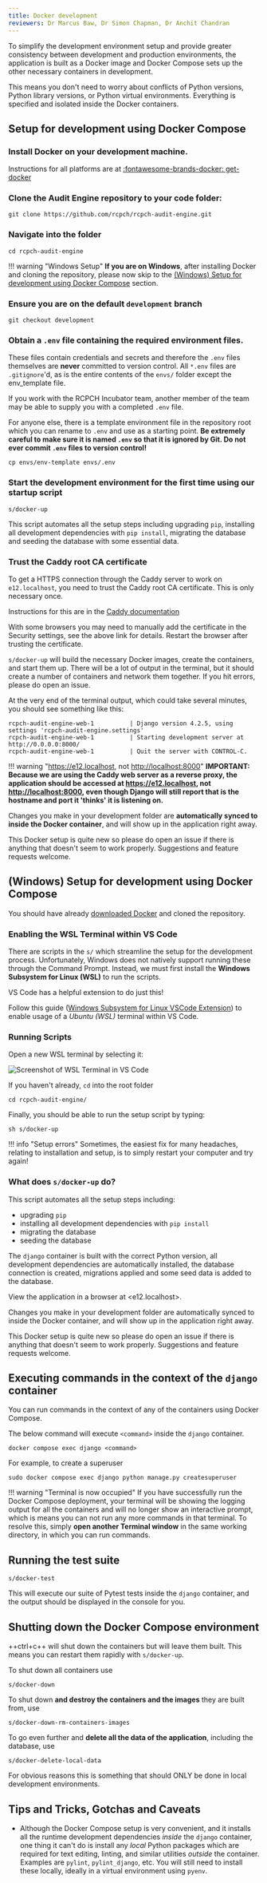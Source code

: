 ```yaml
---
title: Docker development
reviewers: Dr Marcus Baw, Dr Simon Chapman, Dr Anchit Chandran
---
```


To simplify the development environment setup and provide greater consistency between development and production environments, the application is built as a Docker image and Docker Compose sets up the other necessary containers in development.

This means you don't need to worry about conflicts of Python versions, Python library versions, or Python virtual environments. Everything is specified and isolated inside the Docker containers.

## Setup for development using Docker Compose

### Install Docker on your development machine.

Instructions for all platforms are at [:fontawesome-brands-docker: get-docker](https://docs.docker.com/get-docker)

### Clone the Audit Engine repository to your code folder:

```console
git clone https://github.com/rcpch/rcpch-audit-engine.git
```

### Navigate into the folder

```console
cd rcpch-audit-engine
```

!!! warning "Windows Setup"
    **If you are on Windows**, after installing Docker and cloning the repository, please now skip to the [(Windows) Setup for development using Docker Compose](./docker-setup.md#windows-setup-for-development-using-docker-compose) section.

### Ensure you are on the default `development` branch

```console
git checkout development
```

### Obtain a `.env` file containing the required environment files.

These files contain credentials and secrets and therefore the `.env` files themselves are **never** committed to version control. All `*.env` files are `.gitignore`'d, as is the entire contents of the `envs/` folder except the env_template file.

If you work with the RCPCH Incubator team, another member of the team may be able to supply you with a completed `.env` file.

For anyone else, there is a template environment file in the repository root which you can rename to `.env` and use as a starting point. **Be extremely careful to make sure it is named `.env` so that it is ignored by Git. Do not ever commit `.env` files to version control!**

```console
cp envs/env-template envs/.env
```

### Start the development environment for the first time using our startup script

```console
s/docker-up
```

This script automates all the setup steps including upgrading `pip`, installing all development dependencies with `pip install`, migrating the database and seeding the database with some essential data.

### Trust the Caddy root CA certificate

To get a HTTPS connection through the Caddy server to work on `e12.localhost`, you need to trust the Caddy root CA certificate. This is only necessary once.

Instructions for this are in the [Caddy documentation](https://caddyserver.com/docs/running#local-https-with-docker)

With some browsers you may need to manually add the certificate in the Security settings, see the above link for details. Restart the browser after trusting the certificate.

`s/docker-up` will build the necessary Docker images, create the containers, and start them up. There will be a lot of output in the terminal, but it should create a number of containers and network them together. If you hit errors, please do open an issue.

At the very end of the terminal output, which could take several minutes, you should see something like this:

```console
rcpch-audit-engine-web-1          | Django version 4.2.5, using settings 'rcpch-audit-engine.settings'
rcpch-audit-engine-web-1          | Starting development server at http://0.0.0.0:8000/
rcpch-audit-engine-web-1          | Quit the server with CONTROL-C.
```

!!! warning "<https://e12.localhost>, not <http://localhost:8000>"
    **IMPORTANT: Because we are using the Caddy web server as a reverse proxy, the application should be accessed at <https://e12.localhost>, not <http://localhost:8000>, even though Django will still report that is the hostname and port it 'thinks' it is listening on.**

Changes you make in your development folder are **automatically synced to inside the Docker container**, and will show up in the application right away.

This Docker setup is quite new so please do open an issue if there is anything that doesn't seem to work properly. Suggestions and feature requests welcome.

## (Windows) Setup for development using Docker Compose

You should have already [downloaded Docker](https://docs.docker.com/get-docker/) and cloned the repository.

### Enabling the WSL Terminal within VS Code

There are scripts in the `s/` which streamline the setup for the development process. Unfortunately, Windows does not natively support running these through the Command Prompt. Instead, we must first install the **Windows Subsystem for Linux (WSL)** to run the scripts.

VS Code has a helpful extension to do just this!

Follow this guide ([Windows Subsystem for Linux VSCode Extension](https://code.visualstudio.com/docs/remote/wsl-tutorial)) to enable usage of a *Ubuntu (WSL)* terminal within VS Code.

### Running Scripts

Open a new WSL terminal by selecting it:

![Screenshot of WSL Terminal in VS Code](../_assets/_images/windev_wsl_terminal.png)

If you haven't already, `cd` into the root folder

```console
cd rcpch-audit-engine/
```

Finally, you should be able to run the setup script by typing:

```console
sh s/docker-up
```

!!! info "Setup errors"
    Sometimes, the easiest fix for many headaches, relating to installation and setup, is to simply restart your computer and try again!

### What does `s/docker-up` do?

This script automates all the setup steps including:

- upgrading `pip`
- installing all development dependencies with `pip install`
- migrating the database
- seeding the database

The `django` container is built with the correct Python version, all development dependencies are automatically installed, the database connection is created, migrations applied and some seed data is added to the database.

View the application in a browser at <e12.localhost>.

Changes you make in your development folder are automatically synced to inside the Docker container, and will show up in the application right away.

This Docker setup is quite new so please do open an issue if there is anything that doesn't seem to work properly. Suggestions and feature requests welcome.

## Executing commands in the context of the `django` container

You can run commands in the context of any of the containers using Docker Compose.

The below command will execute `<command>` inside the `django` container.

```console
docker compose exec django <command>
```

For example, to create a superuser

```console
sudo docker compose exec django python manage.py createsuperuser
```

!!! warning "Terminal is now occupied"
    If you have successfully run the Docker Compose deployment, your terminal will be showing the logging output for all the containers and will no longer show an interactive prompt, which is means you can not run any more commands in that terminal. To resolve this, simply **open another Terminal window** in the same working directory, in which you can run commands.

## Running the test suite

```console
s/docker-test
```

This will execute our suite of Pytest tests inside the `django` container, and the output should be displayed in the console for you.

## Shutting down the Docker Compose environment

++ctrl+c++ will shut down the containers but will leave them built. This means you can restart them rapidly with `s/docker-up`.

To shut down all containers use

```console
s/docker-down
```

To shut down **and destroy the containers and the images** they are built from, use

```console
s/docker-down-rm-containers-images
```

To go even further and **delete all the data of the application**, including the database, use

```console
s/docker-delete-local-data
```

For obvious reasons this is something that should ONLY be done in local development environments.

## Tips and Tricks, Gotchas and Caveats

* Although the Docker Compose setup is very convenient, and it installs all the runtime development dependencies _inside_ the `django` container, one thing it can't do is install any _local_ Python packages which are required for text editing, linting, and similar utilities _outside_ the container. Examples are `pylint`, `pylint_django`, etc. You will still need to install these locally, ideally in a virtual environment using `pyenv`.
